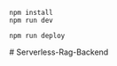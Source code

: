 ```
npm install
npm run dev
```

```
npm run deploy
```
#   S e r v e r l e s s - R a g - B a c k e n d  
 